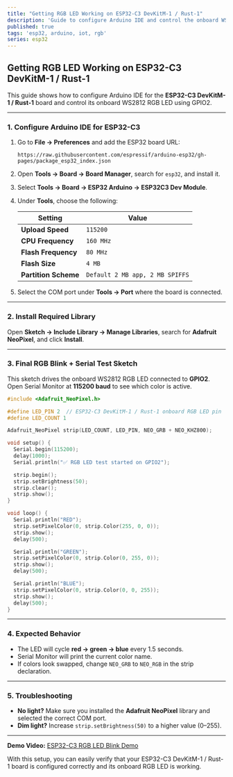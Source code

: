 ```yaml
---
title: "Getting RGB LED Working on ESP32-C3 DevKitM-1 / Rust-1"
description: 'Guide to configure Arduino IDE and control the onboard WS2812 RGB LED on GPIO2 with Serial output.'
published: true
tags: 'esp32, arduino, iot, rgb'
series: esp32
---
```


## Getting RGB LED Working on ESP32-C3 DevKitM-1 / Rust-1

This guide shows how to configure Arduino IDE for the **ESP32-C3 DevKitM-1 / Rust-1** board and control its onboard WS2812 RGB LED using GPIO2.

---

### 1. Configure Arduino IDE for ESP32-C3

1. Go to **File → Preferences** and add the ESP32 board URL:

    ```plaintext
    https://raw.githubusercontent.com/espressif/arduino-esp32/gh-pages/package_esp32_index.json
    ```

2. Open **Tools → Board → Board Manager**, search for `esp32`, and install it.
3. Select **Tools → Board → ESP32 Arduino → ESP32C3 Dev Module**.
4. Under **Tools**, choose the following:

    | Setting              | Value                           |
    | -------------------- | ------------------------------- |
    | **Upload Speed**     | `115200`                        |
    | **CPU Frequency**    | `160 MHz`                       |
    | **Flash Frequency**  | `80 MHz`                        |
    | **Flash Size**       | `4 MB`                          |
    | **Partition Scheme** | `Default 2 MB app, 2 MB SPIFFS` |

5. Select the COM port under **Tools → Port** where the board is connected.

---

### 2. Install Required Library

Open **Sketch → Include Library → Manage Libraries**, search for **Adafruit NeoPixel**, and click **Install**.

---

### 3. Final RGB Blink + Serial Test Sketch

This sketch drives the onboard WS2812 RGB LED connected to **GPIO2**.
Open Serial Monitor at **115200 baud** to see which color is active.

```cpp
#include <Adafruit_NeoPixel.h>

#define LED_PIN 2  // ESP32-C3 DevKitM-1 / Rust-1 onboard RGB LED pin
#define LED_COUNT 1

Adafruit_NeoPixel strip(LED_COUNT, LED_PIN, NEO_GRB + NEO_KHZ800);

void setup() {
  Serial.begin(115200);
  delay(1000);
  Serial.println("✅ RGB LED test started on GPIO2");

  strip.begin();
  strip.setBrightness(50);
  strip.clear();
  strip.show();
}

void loop() {
  Serial.println("RED");
  strip.setPixelColor(0, strip.Color(255, 0, 0));
  strip.show();
  delay(500);

  Serial.println("GREEN");
  strip.setPixelColor(0, strip.Color(0, 255, 0));
  strip.show();
  delay(500);

  Serial.println("BLUE");
  strip.setPixelColor(0, strip.Color(0, 0, 255));
  strip.show();
  delay(500);
}
```

---

### 4. Expected Behavior

* The LED will cycle **red → green → blue** every 1.5 seconds.
* Serial Monitor will print the current color name.
* If colors look swapped, change `NEO_GRB` to `NEO_RGB` in the strip declaration.

---

### 5. Troubleshooting

* **No light?** Make sure you installed the **Adafruit NeoPixel** library and selected the correct COM port.
* **Dim light?** Increase `strip.setBrightness(50)` to a higher value (0–255).

---

**Demo Video:** [ESP32-C3 RGB LED Blink Demo](https://youtu.be/a3Jvf7cahTA)

With this setup, you can easily verify that your ESP32-C3 DevKitM-1 / Rust-1 board is configured correctly and its onboard RGB LED is working.
